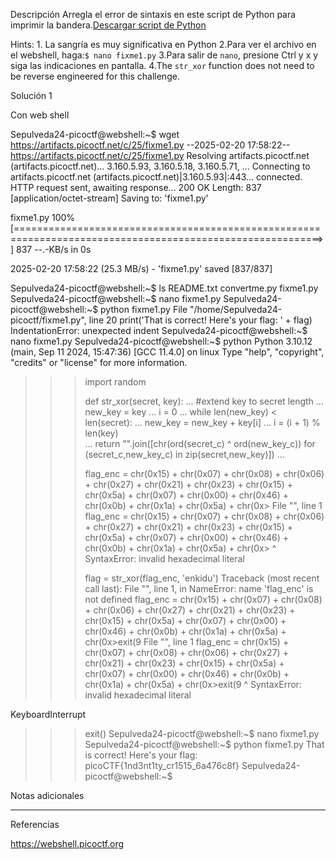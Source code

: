 Descripción
Arregla el error de sintaxis en este script de Python para imprimir la bandera.[Descargar script de Python](https://artifacts.picoctf.net/c/25/fixme1.py)

Hints:
1.⁠ ⁠La sangría es muy significativa en Python
2.Para ver el archivo en el webshell, haga:`$ nano fixme1.py`
3.Para salir de `nano`, presione Ctrl y x y siga las indicaciones en pantalla.
4.The `str_xor` function does not need to be reverse engineered for this challenge.

Solución 1

Con web shell


Sepulveda24-picoctf@webshell:~$ wget https://artifacts.picoctf.net/c/25/fixme1.py
--2025-02-20 17:58:22--  https://artifacts.picoctf.net/c/25/fixme1.py
Resolving artifacts.picoctf.net (artifacts.picoctf.net)... 3.160.5.93, 3.160.5.18, 3.160.5.71, ...
Connecting to artifacts.picoctf.net (artifacts.picoctf.net)|3.160.5.93|:443... connected.
HTTP request sent, awaiting response... 200 OK
Length: 837 [application/octet-stream]
Saving to: 'fixme1.py'

fixme1.py                                         100%[===========================================================================================================>]     837  --.-KB/s    in 0s      

2025-02-20 17:58:22 (25.3 MB/s) - 'fixme1.py' saved [837/837]

Sepulveda24-picoctf@webshell:~$ ls
README.txt  convertme.py  fixme1.py
Sepulveda24-picoctf@webshell:~$ nano fixme1.py 
Sepulveda24-picoctf@webshell:~$ python fixme1.py 
  File "/home/Sepulveda24-picoctf/fixme1.py", line 20
    print('That is correct! Here\'s your flag: ' + flag)
IndentationError: unexpected indent
Sepulveda24-picoctf@webshell:~$ nano fixme1.py 
Sepulveda24-picoctf@webshell:~$ python
Python 3.10.12 (main, Sep 11 2024, 15:47:36) [GCC 11.4.0] on linux
Type "help", "copyright", "credits" or "license" for more information.
>>> import random
>>> 
>>> 
>>> 
>>> def str_xor(secret, key):
...     #extend key to secret length
...     new_key = key
...     i = 0
...     while len(new_key) < len(secret):
...         new_key = new_key + key[i]
...         i = (i + 1) % len(key)        
...     return "".join([chr(ord(secret_c) ^ ord(new_key_c)) for (secret_c,new_key_c) in zip(secret,new_key)])
... 
>>> 
>>> flag_enc = chr(0x15) + chr(0x07) + chr(0x08) + chr(0x06) + chr(0x27) + chr(0x21) + chr(0x23) + chr(0x15) + chr(0x5a) + chr(0x07) + chr(0x00) + chr(0x46) + chr(0x0b) + chr(0x1a) + chr(0x5a) + chr(0x>
  File "<stdin>", line 1
    flag_enc = chr(0x15) + chr(0x07) + chr(0x08) + chr(0x06) + chr(0x27) + chr(0x21) + chr(0x23) + chr(0x15) + chr(0x5a) + chr(0x07) + chr(0x00) + chr(0x46) + chr(0x0b) + chr(0x1a) + chr(0x5a) + chr(0x>
                                                                                                                                                                                                        ^
SyntaxError: invalid hexadecimal literal
>>> 
>>>   
>>> flag = str_xor(flag_enc, 'enkidu')
Traceback (most recent call last):
  File "<stdin>", line 1, in <module>
NameError: name 'flag_enc' is not defined
>>> flag_enc = chr(0x15) + chr(0x07) + chr(0x08) + chr(0x06) + chr(0x27) + chr(0x21) + chr(0x23) + chr(0x15) + chr(0x5a) + chr(0x07) + chr(0x00) + chr(0x46) + chr(0x0b) + chr(0x1a) + chr(0x5a) + chr(0x>exit(9
  File "<stdin>", line 1
    flag_enc = chr(0x15) + chr(0x07) + chr(0x08) + chr(0x06) + chr(0x27) + chr(0x21) + chr(0x23) + chr(0x15) + chr(0x5a) + chr(0x07) + chr(0x00) + chr(0x46) + chr(0x0b) + chr(0x1a) + chr(0x5a) + chr(0x>exit(9
                                                                                                                                                                                                        ^
SyntaxError: invalid hexadecimal literal
>>> 
KeyboardInterrupt
>>> exit()
Sepulveda24-picoctf@webshell:~$ nano fixme1.py 
Sepulveda24-picoctf@webshell:~$ python fixme1.py 
That is correct! Here's your flag: picoCTF{1nd3nt1ty_cr1515_6a476c8f}
Sepulveda24-picoctf@webshell:~$ 

Notas adicionales

-------------

Referencias

https://webshell.picoctf.org